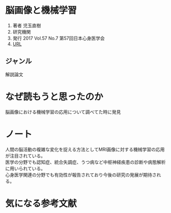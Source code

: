 # 脳画像と機械学習
1. 著者 児玉直樹
2. 研究機関
3. 発行 2017 Vol.57 No.7 第57回日本心身医学会
4. [URL](https://www.jstage.jst.go.jp/article/jjpm/57/7/57_730/_pdf/-char/ja)

## ジャンル
解説論文  

# なぜ読もうと思ったのか
脳画像における機械学習の応用について調べてた時に発見  

# ノート
人間の脳活動の複雑な変化を捉える方法としてMRI画像に対する機械学習の応用が注目されている。  
医学の分野でも認知症、統合失調症、うつ病など中枢神経疾患の診断や病態解析に用いられている。  
心身医学関連の分野でも有効性が報告されており今後の研究の発展が期待される。  




# 気になる参考文献
